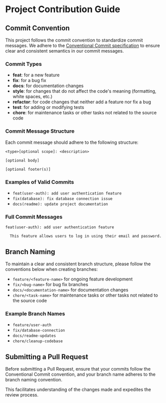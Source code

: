 # Project Contribution Guide

## Commit Convention

This project follows the commit convention to standardize commit messages. We adhere to the [Conventional Commit specification](https://www.conventionalcommits.org) to ensure clear and consistent semantics in our commit messages.

### Commit Types

- **feat**: for a new feature
- **fix**: for a bug fix
- **docs**: for documentation changes
- **style**: for changes that do not affect the code's meaning (formatting, white spaces, etc.)
- **refactor**: for code changes that neither add a feature nor fix a bug
- **test**: for adding or modifying tests
- **chore**: for maintenance tasks or other tasks not related to the source code

### Commit Message Structure

Each commit message should adhere to the following structure:

```
<type>[optional scope]: <description>

[optional body]

[optional footer(s)]
```

### Examples of Valid Commits

- `feat(user-auth): add user authentication feature`
- `fix(database): fix database connection issue`
- `docs(readme): update project documentation`

### Full Commit Messages

```
feat(user-auth): add user authentication feature

  This feature allows users to log in using their email and password.

```

## Branch Naming

To maintain a clear and consistent branch structure, please follow the conventions below when creating branches:

- `feature/<feature-name>` for ongoing feature development
- `fix/<bug-name>` for bug fix branches
- `docs/<documentation-name>` for documentation changes
- `chore/<task-name>` for maintenance tasks or other tasks not related to the source code

### Example Branch Names

- `feature/user-auth`
- `fix/database-connection`
- `docs/readme-updates`
- `chore/cleanup-codebase`

## Submitting a Pull Request

Before submitting a Pull Request, ensure that your commits follow the Conventional Commit convention, and your branch name adheres to the branch naming convention.

This facilitates understanding of the changes made and expedites the review process.

